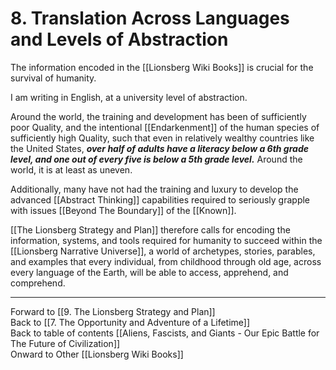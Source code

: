 # 8. Translation Across Languages and Levels of Abstraction

The information encoded in the [[Lionsberg Wiki Books]] is crucial for the survival of humanity. 

I am writing in English, at a university level of abstraction. 

Around the world, the training and development has been of sufficiently poor Quality, and the intentional [[Endarkenment]] of the human species of sufficiently high Quality, such that even in relatively wealthy countries like the United States, ***over half of adults have a literacy below a 6th grade level, and one out of every five is below a 5th grade level.*** Around the world, it is at least as uneven. 

Additionally, many have not had the training and luxury to develop the advanced [[Abstract Thinking]] capabilities required to seriously grapple with issues [[Beyond The Boundary]] of the [[Known]]. 

[[The Lionsberg Strategy and Plan]] therefore calls for encoding the information, systems, and tools required for humanity to succeed within the [[Lionsberg Narrative Universe]], a world of archetypes, stories, parables, and examples that every individual, from childhood through old age, across every language of the Earth, will be able to access, apprehend, and comprehend. 

___

Forward to [[9. The Lionsberg Strategy and Plan]]      
Back to [[7. The Opportunity and Adventure of a Lifetime]]      
Back to table of contents [[Aliens, Fascists, and Giants  - Our Epic Battle for The Future of Civilization]]  
Onward to Other [[Lionsberg Wiki Books]]  